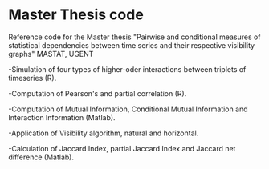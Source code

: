 # Master Thesis code
Reference code for the Master thesis "Pairwise and conditional measures of statistical dependencies between time series and their respective visibility graphs" MASTAT, UGENT

-Simulation of four types of higher-oder interactions between triplets of timeseries (R).

-Computation of Pearson's and partial correlation (R).

-Computation of Mutual Information, Conditional Mutual Information and Interaction Information (Matlab).

-Application of Visibility algorithm, natural and horizontal.

-Calculation of Jaccard Index, partial Jaccard Index and Jaccard net difference (Matlab).
